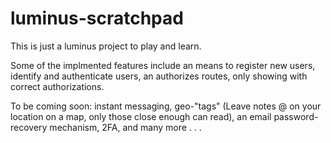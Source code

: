 # luminus-scratchpad

This is just a luminus project to play and learn.

Some of the implmented features include an means to register new users, 
identify and authenticate users, an authorizes routes, only showing with correct authorizations.

To be coming soon: instant messaging, geo-"tags" (Leave notes @ on your location on a map, only those close enough can read), an email password-recovery mechanism, 2FA, and many more . . .
